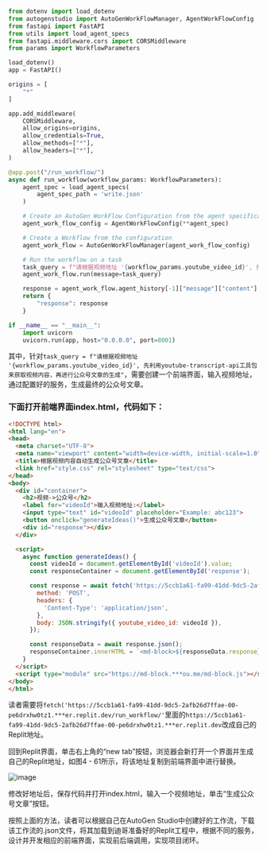 ```python
from dotenv import load_dotenv
from autogenstudio import AutoGenWorkFlowManager, AgentWorkFlowConfig
from fastapi import FastAPI
from utils import load_agent_specs
from fastapi.middleware.cors import CORSMiddleware
from params import WorkflowParameters

load_dotenv()
app = FastAPI()

origins = [
    "*"
]

app.add_middleware(
    CORSMiddleware,
    allow_origins=origins,
    allow_credentials=True,
    allow_methods=["*"],
    allow_headers=["*"],
)

@app.post("/run_workflow/")
async def run_workflow(workflow_params: WorkflowParameters):
    agent_spec = load_agent_specs(
        agent_spec_path = 'write.json'
    )

    # Create an AutoGen WorkFlow Configuration from the agent specification
    agent_work_flow_config = AgentWorkFlowConfig(**agent_spec)

    # Create a Workflow from the configuration
    agent_work_flow = AutoGenWorkFlowManager(agent_work_flow_config)

    # Run the workflow on a task
    task_query = f"请根据视频地址 '{workflow_params.youtube_video_id}', 先利用youtube-transcript-api工具包来获取视频内容，再进行公众号文章的生成"
    agent_work_flow.run(message=task_query)

    response = agent_work_flow.agent_history[-1]["message"]["content"]
    return {
        "response": response
    }

if __name__ == "__main__":
    import uvicorn
    uvicorn.run(app, host="0.0.0.0", port=8001)
```
其中，针对`task_query = f"请根据视频地址 '{workflow_params.youtube_video_id}', 先利用youtube-transcript-api工具包来获取视频内容，再进行公众号文章的生成"`，需要创建一个前端界面，输入视频地址，通过配置好的服务，生成最终的公众号文章。

### 下面打开前端界面index.html，代码如下：
```html
<!DOCTYPE html>
<html lang="en">
<head>
  <meta charset="UTF-8">
  <meta name="viewport" content="width=device-width, initial-scale=1.0">
  <title>根据视频内容自动生成公众号文章</title>
  <link href="style.css" rel="stylesheet" type="text/css">
</head>
<body>
  <div id="container">
    <h2>视频->公众号</h2>
    <label for="videoId">输入视频地址:</label>
    <input type="text" id="videoId" placeholder="Example: abc123">
    <button onclick="generateIdeas()">生成公众号文章</button>
    <div id="response"></div>
  </div>

  <script>
    async function generateIdeas() {
      const videoId = document.getElementById('videoId').value;
      const responseContainer = document.getElementById('response');

      const response = await fetch('https://5ccb1a61-fa99-41dd-9dc5-2afb26d7ffae-00-pe6drxhw0tz1.***er.replit.dev/run_workflow/', {
        method: 'POST',
        headers: {
          'Content-Type': 'application/json',
        },
        body: JSON.stringify({ youtube_video_id: videoId }),
      });

      const responseData = await response.json();
      responseContainer.innerHTML = `<md-block>${responseData.response}</md-block>`;
    }
  </script>
  <script type="module" src="https://md-block.***ou.me/md-block.js"></script>
</body>
</html>
```
读者需要将`fetch('https://5ccb1a61-fa99-41dd-9dc5-2afb26d7ffae-00-pe6drxhw0tz1.***er.replit.dev/run_workflow/'`里面的`https://5ccb1a61-fa99-41dd-9dc5-2afb26d7ffae-00-pe6drxhw0tz1.***er.replit.dev`改成自己的Replit地址。

回到Replit界面，单击右上角的“new tab”按钮，浏览器会新打开一个界面并生成自己的Replit地址，如图4 - 61所示，将该地址复制到前端界面中进行替换。 


![image](https://github.com/user-attachments/assets/9a0de112-ebd9-4a4b-b3ad-58922cf425ba)


修改好地址后，保存代码并打开index.html，输入一个视频地址，单击“生成公众号文章”按钮。

按照上面的方法，读者可以根据自己在AutoGen Studio中创建好的工作流，下载该工作流的.json文件，将其加载到迪哥准备好的Replit工程中，根据不同的服务，设计并开发相应的前端界面，实现前后端调用，实现项目闭环。 
